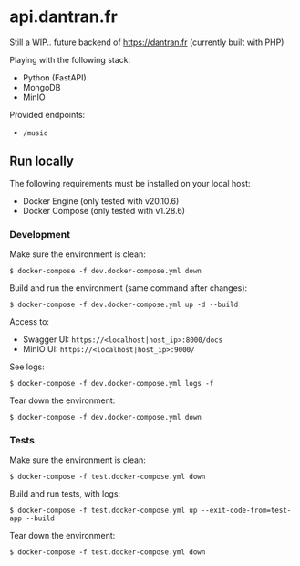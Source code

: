 # api.dantran.fr

Still a WIP.. future backend of https://dantran.fr (currently built with PHP)

Playing with the following stack:
* Python (FastAPI)
* MongoDB
* MinIO

Provided endpoints:
* `/music`

## Run locally

The following requirements must be installed on your local host:
* Docker Engine (only tested with v20.10.6)
* Docker Compose (only tested with v1.28.6)

### Development

Make sure the environment is clean:

```
$ docker-compose -f dev.docker-compose.yml down
```

Build and run the environment (same command after changes):

```
$ docker-compose -f dev.docker-compose.yml up -d --build
```

Access to:
* Swagger UI: `https://<localhost|host_ip>:8000/docs`
* MinIO UI: `https://<localhost|host_ip>:9000/`

See logs:

```
$ docker-compose -f dev.docker-compose.yml logs -f
```

Tear down the environment:

```
$ docker-compose -f dev.docker-compose.yml down
```

### Tests

Make sure the environment is clean:

```
$ docker-compose -f test.docker-compose.yml down
```

Build and run tests, with logs:

```
$ docker-compose -f test.docker-compose.yml up --exit-code-from=test-app --build
```

Tear down the environment:

```
$ docker-compose -f test.docker-compose.yml down
```
